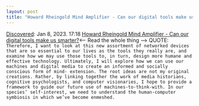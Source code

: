 ```yaml
---
layout: post
title: "Howard Rheingold Mind Amplifier - Can our digital tools make us smarter?"
---
```

[Discovered](http://rolandtanglao.com/2020/07/29/p1-blogthis-checkvist-list-links-to-blog/): Jan 8, 2023. 17:18 [Howard Rheingold Mind Amplifier - Can our digital tools make us smarter?](http://rheingold.com/texts/Mind_Amplifier.pdf)<-- Read the whole thing --> QUOTE: `Therefore, I want to look at this new assortment of networked devices
that are so essential to our lives as the tools they really are, and examine
how we may use those tools to, in turn, design more humane and effective
technology. Ultimately, I will explore how we can use our machines and
digital media to create an informed and socially conscious form of mind-
extension. The root ideas are not my original creations. Rather, by linking
together the work of media historians, cognitive psychologists, and
computer visionaries, I hope to provide a framework to guide our future
use of machines-to-think-with. In our species’ self-interest, we need to
understand the human-computer symbiosis in which we’ve become
enmeshed.`
